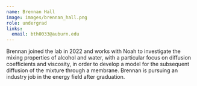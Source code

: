```yaml
---
name: Brennan Hall
image: images/brennan_hall.png
role: undergrad
links:
  email: bth0033@auburn.edu
---
```


Brennan joined the lab in 2022 and works with Noah to investigate the mixing properties of alcohol and water, with a particular focus on diffusion coefficients and viscosity, in order to develop a model for the subsequent diffusion of the mixture through a membrane. Brennan is pursuing an industry job in the energy field after graduation.
